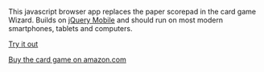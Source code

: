 This javascript browser app replaces the paper scorepad in the card game Wizard. Builds on 
[jQuery Mobile](http://jquerymobile.com) and should run on most modern smartphones, tablets and computers.

[Try it out](http://bananer.de/wizard)

[Buy the card game on amazon.com](http://www.amazon.com/The-Original-Wizard-Card-Game/dp/0913866687)
